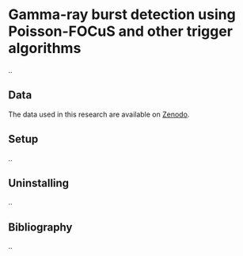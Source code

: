 # Gamma-ray burst detection using Poisson-FOCuS and other trigger algorithms

..

## Data

The data used in this research are available on [Zenodo](10.5281/zenodo.8334675).

## Setup

..

## Uninstalling

..

## Bibliography

..
